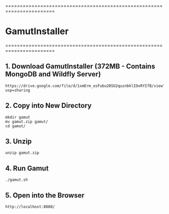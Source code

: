 =======================================================================
# GamutInstaller
=======================================================================


## 1. Download GamutInstaller (372MB - Contains MongoDB and Wildfly Server) 

    
    https://drive.google.com/file/d/1xmErm_osFubu20SU2quznbklIOxRYIfB/view?usp=sharing
   
## 2. Copy into New Directory  
   
    mkdir gamut
    mv gamut.zip gamut/
    cd gamut/
    
## 3. Unzip  
   
    unzip gamut.zip  
   
## 4. Run Gamut   
    
    ./gamut.sh

## 5. Open into the Browser
    
    http://localhost:8080/
